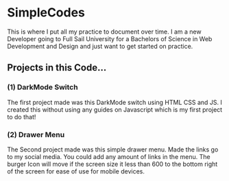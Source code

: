 # SimpleCodes

This is where I put all my practice to document over time.  I am a new Developer going to Full Sail University for a Bachelors of Science in Web Development and Design and just want to get started on practice. 

## Projects in this Code...

### (1) DarkMode Switch

The first project made was this DarkMode switch using HTML CSS and JS.  I created this without using any guides on Javascript which is my first project to do that! 

### (2) Drawer Menu

The Second project made was this simple drawer menu. Made the links go to my social media. You could add any amount of links in the menu.  The burger Icon will move if the screen size it less than 600 to the bottom right of the screen for ease of use for mobile devices.
